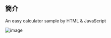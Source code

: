 ## 簡介
An easy calculator sample by HTML & JavaScript

![image](https://github.com/NAre3/Calculator/assets/62021701/9c5774f2-b238-4b0d-8c03-3d7e57215cc1)
